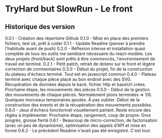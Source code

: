 # TryHard but SlowRun - Le front

## Historique des version
0.0.1 - Création des répertoire Github
0.1.0 - Mise en place des premiers fichiers, test ok, prêt à coder
0.1.1 - Update Readme (penser à prendre l'habitude avant de push)
0.2.0 - Réflexion intense et installation quasi complète de tous les outils me semblant nécessaire du react-modèle. Les deux projets (front/back) sont prêts à être commencés, l'environnement de travail est terminé.
0.2.1 - Petit patch, retrait de dotenv sur le front et légère correction de commentaires
0.3.0 - Début du projet, fin de la construction du plateau d'échecs terminé. Tout est en javascript commun
0.4.0 - Plateau terminé avec chaque pièce placé au bon endroit avec des SVG. Récupération de données depuis le back. fichier http et baseUrl crées. Prochaine étape, les mouvements des pièces
0.5.0 - Début de la gestion des mouvements de chaque pièces. Normalement pions terminées => 1/6. Quelques morceaux temporaires ajoutés. À pas oublier. Début de la construction des events et de la récupération des mouvements possibles.
0.6.0 - Jeux d'échecs fonctionnel visuellement parlant. Reste encore des règles à implémenter. Prochaine étape, rangement, coup de propre. Gros progrès, grosse fierté
0.6.1 - Beaucoup de micro-correction, de factorisation (avec un peu de dynamisme), optimisation des appels d'API et mise en forme
0.6.2 - Le précédent Readme n'avait pas été enregistré. C'est tout.